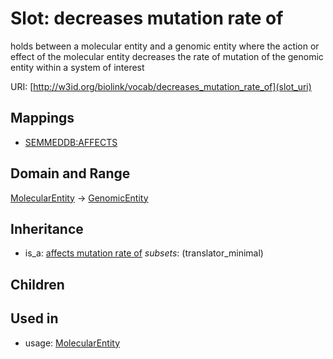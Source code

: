 # Slot: decreases mutation rate of


holds between a molecular entity and a genomic entity where the action or effect of the molecular entity decreases the rate of mutation of the genomic entity within a system of interest

URI: [http://w3id.org/biolink/vocab/decreases_mutation_rate_of](slot_uri)
## Mappings

 * [SEMMEDDB:AFFECTS](http://purl.obolibrary.org/obo/SEMMEDDB_AFFECTS)
## Domain and Range

[MolecularEntity](MolecularEntity.md) -> [GenomicEntity](GenomicEntity.md)
## Inheritance

 *  is_a: [affects mutation rate of](affects_mutation_rate_of.md) *subsets*: (translator_minimal)
## Children

## Used in

 *  usage: [MolecularEntity](MolecularEntity.md)
